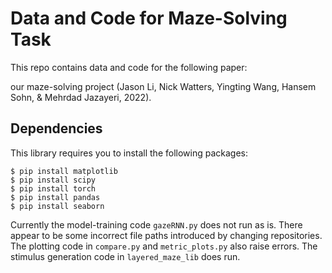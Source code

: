 # Data and Code for Maze-Solving Task

This repo contains data and code for the following paper:

 our maze-solving project (Jason Li, Nick
Watters, Yingting Wang, Hansem Sohn, & Mehrdad Jazayeri, 2022).


## Dependencies

This library requires you to install the following packages:
```
$ pip install matplotlib
$ pip install scipy
$ pip install torch
$ pip install pandas
$ pip install seaborn
```

Currently the model-training code `gazeRNN.py` does not run as is. There appear
to be some incorrect file paths introduced by changing repositories. The
plotting code in `compare.py` and `metric_plots.py` also raise errors. The
stimulus generation code in `layered_maze_lib` does run.
